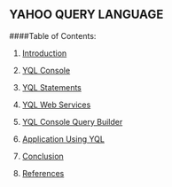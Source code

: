 ## YAHOO QUERY LANGUAGE


####Table of Contents:

1) [Introduction](https://github.com/sharathvontari/Yahoo-query-language/blob/master/Introduction.md)

2) [YQL Console](https://github.com/sharathvontari/Yahoo-query-language/blob/master/YQL%20Console.md)

3) [YQL Statements](https://github.com/sharathvontari/Yahoo-query-language/blob/master/YQL%20Statements.md)

4) [YQL Web Services](https://github.com/sharathvontari/Yahoo-query-language/blob/master/YQL%20Web%20Services.md)

5) [YQL Console Query Builder](https://github.com/sharathvontari/Yahoo-query-language/blob/master/YQL%20Console%20Query%20Builder.md)

6) [Application Using YQL](https://github.com/sharathvontari/Yahoo-query-language/blob/master/Application%20Using%20YQL.md)

7) [Conclusion](https://github.com/sharathvontari/Yahoo-query-language/blob/master/Conclusion.md)

8) [References](https://github.com/sharathvontari/Yahoo-query-language/blob/master/References.md)
